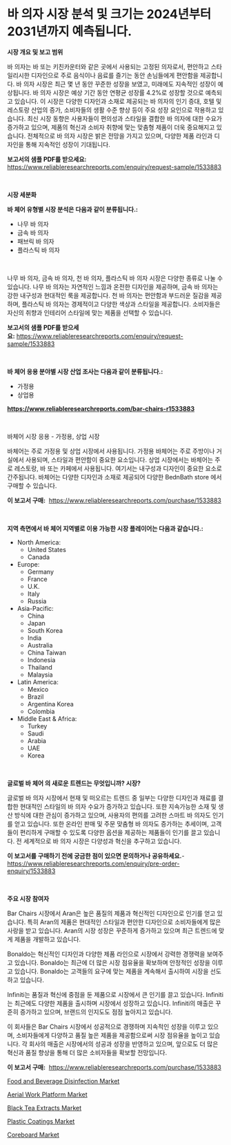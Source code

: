 <p><h1>바 의자 시장 분석 및 크기는 2024년부터 2031년까지 예측됩니다.</h1></p><p><strong>시장 개요 및 보고 범위</strong></p>
<p><p>바 의자는 바 또는 키친카운터와 같은 곳에서 사용되는 고정된 의자로서, 편안하고 스타일리시한 디자인으로 주로 음식이나 음료를 즐기는 동안 손님들에게 편안함을 제공합니다. 바 의자 시장은 최근 몇 년 동안 꾸준한 성장을 보였고, 미래에도 지속적인 성장이 예상됩니다. 바 의자 시장은 예상 기간 동안 연평균 성장률 4.2%로 성장할 것으로 예측되고 있습니다. 이 시장은 다양한 디자인과 소재로 제공되는 바 의자의 인기 증대, 호텔 및 레스토랑 산업의 증가, 소비자들의 생활 수준 향상 등이 주요 성장 요인으로 작용하고 있습니다. 최신 시장 동향은 사용자들이 편의성과 스타일을 결합한 바 의자에 대한 수요가 증가하고 있으며, 제품의 혁신과 소비자 취향에 맞는 맞춤형 제품이 더욱 중요해지고 있습니다. 전체적으로 바 의자 시장은 밝은 전망을 가지고 있으며, 다양한 제품 라인과 디자인을 통해 지속적인 성장이 기대됩니다.</p></p>
<p><strong>보고서의 샘플 PDF를 받으세요:</strong> <a href="https://www.reliableresearchreports.com/enquiry/request-sample/1533883">https://www.reliableresearchreports.com/enquiry/request-sample/1533883</a></p>
<p>&nbsp;</p>
<p><strong>시장 세분화</strong></p>
<p><strong>바 체어 유형별 시장 분석은 다음과 같이 분류됩니다.:</strong></p>
<p><ul><li>나무 바 의자</li><li>금속 바 의자</li><li>패브릭 바 의자</li><li>플라스틱 바 의자</li></ul></p>
<p>&nbsp;</p>
<p><p>나무 바 의자, 금속 바 의자, 천 바 의자, 플라스틱 바 의자 시장은 다양한 종류로 나눌 수 있습니다. 나무 바 의자는 자연적인 느낌과 온전한 디자인을 제공하며, 금속 바 의자는 강한 내구성과 현대적인 룩을 제공합니다. 천 바 의자는 편안함과 부드러운 질감을 제공하며, 플라스틱 바 의자는 경제적이고 다양한 색상과 스타일을 제공합니다. 소비자들은 자신의 취향과 인테리어 스타일에 맞는 제품을 선택할 수 있습니다.</p></p>
<p><strong>보고서의 샘플 PDF를 받으세요:</strong>&nbsp;<a href="https://www.reliableresearchreports.com/enquiry/request-sample/1533883">https://www.reliableresearchreports.com/enquiry/request-sample/1533883</a></p>
<p>&nbsp;</p>
<p><strong> 바 체어 응용 분야별 시장 산업 조사는 다음과 같이 분류됩니다.:</strong></p>
<p><ul><li>가정용</li><li>상업용</li></ul></p>
<p><strong><a href="https://www.reliableresearchreports.com/bar-chairs-r1533883">https://www.reliableresearchreports.com/bar-chairs-r1533883</a></strong></p>
<p>&nbsp;</p>
<p><p>바체어 시장 응용 - 가정용, 상업 시장</p><p>바체어는 주로 가정용 및 상업 시장에서 사용됩니다. 가정용 바체어는 주로 주방이나 거실에서 사용되며, 스타일과 편안함이 중요한 요소입니다. 상업 시장에서는 바체어는 주로 레스토랑, 바 또는 카페에서 사용됩니다. 여기서는 내구성과 디자인이 중요한 요소로 간주됩니다. 바체어는 다양한 디자인과 소재로 제공되어 다양한 BednBath store 에서 구매할 수 있습니다.</p></p>
<p><strong>이 보고서 구매:</strong>&nbsp; <a href="https://www.reliableresearchreports.com/purchase/1533883">https://www.reliableresearchreports.com/purchase/1533883</a></p>
<p>&nbsp;</p>
<p><strong>지역 측면에서 바 체어 지역별로 이용 가능한 시장 플레이어는 다음과 같습니다.:</strong></p>
<p><ul>
    <li>
        North America:
        <ul>
            <li>United States</li>
            <li>Canada</li>
        </ul>
    </li>
    <li>
        Europe:
        <ul>
            <li>Germany</li>
            <li>France</li>
            <li>U.K.</li>
            <li>Italy</li>
            <li>Russia</li>
        </ul>
    </li>
    <li>
        Asia-Pacific:
        <ul>
            <li>China</li>
            <li>Japan</li>
            <li>South Korea</li>
            <li>India</li>
            <li>Australia</li>
            <li>China Taiwan</li>
            <li>Indonesia</li>
            <li>Thailand</li>
            <li>Malaysia</li>
        </ul>
    </li>
    <li>
        Latin America:
        <ul>
            <li>Mexico</li>
            <li>Brazil</li>
            <li>Argentina Korea</li>
            <li>Colombia</li>
        </ul>
    </li>
    <li>
        Middle East & Africa:
        <ul>
            <li>Turkey</li>
            <li>Saudi</li>
            <li>Arabia</li>
            <li>UAE</li>
            <li>Korea</li>
        </ul>
    </li>
    </ul></p>
<p>&nbsp;</p>
<p><strong>글로벌 바 체어 의 새로운 트렌드는 무엇입니까? 시장?</strong></p>
<p><p>글로벌 바 의자 시장에서 현재 및 떠오르는 트렌드 중 일부는 다양한 디자인과 재료를 결합한 현대적인 스타일의 바 의자 수요가 증가하고 있습니다. 또한 지속가능한 소재 및 생산 방식에 대한 관심이 증가하고 있으며, 사용자의 편의를 고려한 스마트 바 의자도 인기를 얻고 있습니다. 또한 온라인 판매 및 주문 맞춤형 바 의자도 증가하는 추세이며, 고객들이 편리하게 구매할 수 있도록 다양한 옵션을 제공하는 제품들이 인기를 끌고 있습니다. 전 세계적으로 바 의자 시장은 다양성과 혁신을 추구하고 있습니다.</p></p>
<p><strong>이 보고서를 구매하기 전에 궁금한 점이 있으면 문의하거나 공유하세요.</strong>- <a href="https://www.reliableresearchreports.com/enquiry/pre-order-enquiry/1533883">https://www.reliableresearchreports.com/enquiry/pre-order-enquiry/1533883</a></p>
<p>&nbsp;</p>
<p><strong>주요 시장 참여자</strong></p>
<p><p>Bar Chairs 시장에서 Aran은 높은 품질의 제품과 혁신적인 디자인으로 인기를 얻고 있습니다. 특히 Aran의 제품은 현대적인 스타일과 편안한 디자인으로 소비자들에게 많은 사랑을 받고 있습니다. Aran의 시장 성장은 꾸준하게 증가하고 있으며 최근 트렌드에 맞게 제품을 개발하고 있습니다.</p><p>Bonaldo는 혁신적인 디자인과 다양한 제품 라인으로 시장에서 강력한 경쟁력을 보여주고 있습니다. Bonaldo는 최근에 더 많은 시장 점유율을 확보하며 안정적인 성장을 이루고 있습니다. Bonaldo는 고객들의 요구에 맞는 제품을 계속해서 출시하여 시장을 선도하고 있습니다.</p><p>Infiniti는 품질과 혁신에 중점을 둔 제품으로 시장에서 큰 인기를 끌고 있습니다. Infiniti는 최근에도 다양한 제품을 출시하며 시장에서 성장하고 있습니다. Infiniti의 매출은 꾸준히 증가하고 있으며, 브랜드의 인지도도 점점 높아지고 있습니다.</p><p>이 회사들은 Bar Chairs 시장에서 성공적으로 경쟁하며 지속적인 성장을 이루고 있으며, 소비자들에게 다양하고 품질 높은 제품을 제공함으로써 시장 점유율을 높이고 있습니다. 각 회사의 매출은 시장에서의 성공과 성장을 반영하고 있으며, 앞으로도 더 많은 혁신과 품질 향상을 통해 더 많은 소비자들을 확보할 전망입니다.</p></p>
<p><strong>이 보고서 구매:</strong>&nbsp;&nbsp;<a href="https://www.reliableresearchreports.com/purchase/1533883">https://www.reliableresearchreports.com/purchase/1533883</a></p>
<p><p><a href="https://github.com/derrinmiltonellis35gcl/Market-Research-Report-List-2/blob/main/food-and-beverage-disinfection-market.md">Food and Beverage Disinfection Market</a></p><p><a href="https://view.publitas.com/reportprime-1/aerial-work-platform-market-research-report-forecasted-for-period-from-2024-2031-by-market-type-market-application-and-region/">Aerial Work Platform Market</a></p><p><a href="https://issuu.com/reportprime-2/docs/black-tea-extracts-market-size-2030.pptx">Black Tea Extracts Market</a></p><p><a href="https://issuu.com/reportprime-2/docs/plastic-coatings-market-size-2030.pptx">Plastic Coatings Market</a></p><p><a href="https://summer-dogwood-3e9.notion.site/Coreboard-Market-Size-Global-Industry-Overview-Market-Segmentation-and-Forecast-2024-to-2031-f9375c6d3d144dd3b63a3451c087b8c3">Coreboard Market</a></p></p>